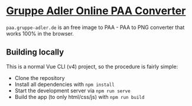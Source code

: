 # [Gruppe Adler Online PAA Converter](https://paa.gruppe-adler.de)
`paa.gruppe-adler.de` is an free image to PAA - PAA to PNG converter that works 100% in the browser.

## Building locally
This is a normal  Vue CLI (v4) project, so the procedure is fairly simple:
- Clone the repository
- Install all dependencies with `npm install`
- Start the development server via `npm run serve`
- Build the app (to only html/css/js) with `npm run build`
